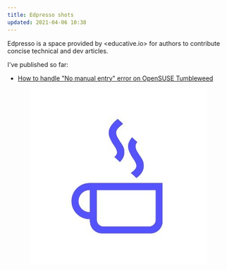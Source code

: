 ```yaml
---
title: Edpresso shots
updated: 2021-04-06 10:38
---      
```


Edpresso is a space provided by <educative.io> for authors to contribute concise technical and dev articles.

I've published so far:
 - <a href="https://www.educative.io/edpresso/how-to-handle-no-manual-entry-error-on-opensuse-tumbleweed" target="_blank">How to handle "No manual entry" error on OpenSUSE Tumbleweed</a>


<div align="center"> <img src="../assets/shot.jpg" /></div>
